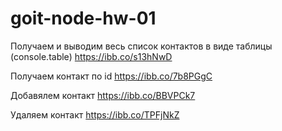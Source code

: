 # goit-node-hw-01

Получаем и выводим весь список контактов в виде таблицы (console.table)
https://ibb.co/s13hNwD

Получаем контакт по id
https://ibb.co/7b8PGgC

Добавялем контакт
https://ibb.co/BBVPCk7

Удаляем контакт
https://ibb.co/TPFjNkZ
